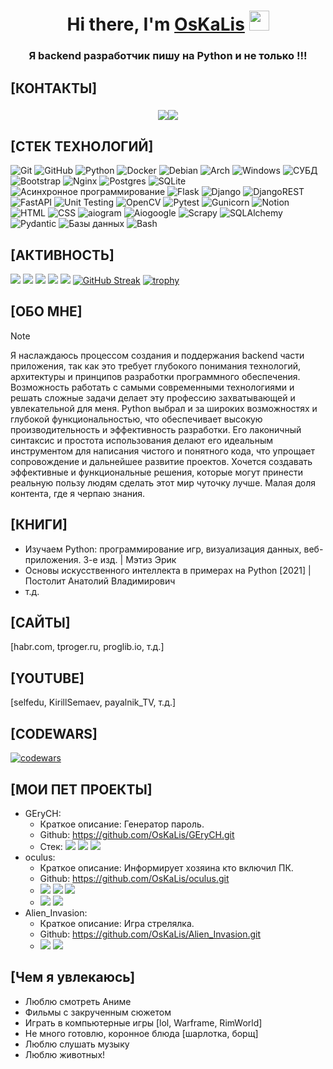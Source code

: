 <h1 align="center">Hi there, I'm <a href="https://daniilshat.ru/" target="_blank">OsKaLis</a> 
<img src="https://github.com/blackcater/blackcater/raw/main/images/Hi.gif" height="32"/></h1>
<h3 align="center">Я backend разработчик пишу на Python и не только !!!</h3>

## [КОНТАКТЫ]
<h3 align="center"><img src="https://img.shields.io/badge/Telegram:_-@OskaLis-Green"><img src="https://img.shields.io/badge/Mail:_-oskaLis@yandex.ru-Green"></h3>

## [СТЕК ТЕХНОЛОГИЙ]
![Git](https://img.shields.io/badge/git-%23F05033.svg?style=for-the-badge&logo=git&logoColor=white)
![GitHub](https://img.shields.io/badge/github-%23121011.svg?style=for-the-badge&logo=github&logoColor=white)
![Python](https://img.shields.io/badge/python-3670A0?style=for-the-badge&logo=python&logoColor=ffdd54)
![Docker](https://img.shields.io/badge/docker-%230db7ed.svg?style=for-the-badge&logo=docker&logoColor=white)
![Debian](https://img.shields.io/badge/Debian-D70A53?style=for-the-badge&logo=debian&logoColor=white)
![Arch](https://img.shields.io/badge/Arch%20Linux-1793D1?logo=arch-linux&logoColor=fff&style=for-the-badge)
![Windows](https://img.shields.io/badge/Windows-0078D6?style=for-the-badge&logo=windows&logoColor=white)
![СУБД](https://img.shields.io/badge/СУБД-0078D6?style=for-the-badge)
![Bootstrap](https://img.shields.io/badge/bootstrap-%238511FA.svg?style=for-the-badge&logo=bootstrap&logoColor=white)
![Nginx](https://img.shields.io/badge/nginx-%23009639.svg?style=for-the-badge&logo=nginx&logoColor=white)
![Postgres](https://img.shields.io/badge/postgres-%23316192.svg?style=for-the-badge&logo=postgresql&logoColor=white)
![SQLite](https://img.shields.io/badge/sqlite-%2307405e.svg?style=for-the-badge&logo=sqlite&logoColor=white)
![Асинхронное программирование](https://img.shields.io/badge/Асинхронное_программирование-0078D6?style=for-the-badge)
![Flask](https://img.shields.io/badge/flask-%23000.svg?style=for-the-badge&logo=flask&logoColor=white)
![Django](https://img.shields.io/badge/django-%23092E20.svg?style=for-the-badge&logo=django&logoColor=white)
![DjangoREST](https://img.shields.io/badge/DJANGO-REST-ff1709?style=for-the-badge&logo=django&logoColor=white&color=ff1709&labelColor=gray)
![FastAPI](https://img.shields.io/badge/FastAPI-005571?style=for-the-badge&logo=fastapi)
![Unit Testing](https://img.shields.io/badge/Unit_Testing-0078D6?style=for-the-badge)
![OpenCV](https://img.shields.io/badge/opencv-%23white.svg?style=for-the-badge&logo=opencv&logoColor=white)
![Pytest](https://img.shields.io/badge/Pytest-0078D9?style=for-the-badge)
![Gunicorn](https://img.shields.io/badge/gunicorn-%298729.svg?style=for-the-badge&logo=gunicorn&logoColor=white)
![Notion](https://img.shields.io/badge/Notion-%23000000.svg?style=for-the-badge&logo=notion&logoColor=white)
![HTML](https://img.shields.io/badge/html-%23E34F26.svg?style=for-the-badge&logoColor=white)
![CSS](https://img.shields.io/badge/css-%231572B6.svg?style=for-the-badge&logoColor=white)
![aiogram](https://img.shields.io/badge/aiogram-%23000000.svg?style=for-the-badge&logoColor=white)
![Aiogoogle](https://img.shields.io/badge/Aiogoogle-%23000000.svg?style=for-the-badge&logoColor=white)
![Scrapy](https://img.shields.io/badge/Scrapy-%23000000.svg?style=for-the-badge&logoColor=white)
![SQLAlchemy](https://img.shields.io/badge/SQLAlchemy-%23000000.svg?style=for-the-badge&logoColor=white)
![Pydantic](https://img.shields.io/badge/Pydantic-%23000000.svg?style=for-the-badge&logoColor=white)
![Базы данных](https://img.shields.io/badge/Базы_данных-%23000000.svg?style=for-the-badge&logoColor=white)
![Bash](https://img.shields.io/badge/Bash-%23000000.svg?style=for-the-badge&logoColor=white)

## [АКТИВНОСТЬ]
![](https://github-profile-summary-cards.vercel.app/api/cards/profile-details?username=OsKaLis&theme=dark)
![](https://github-profile-summary-cards.vercel.app/api/cards/most-commit-language?username=OsKaLis&theme=dark)
![](https://github-profile-summary-cards.vercel.app/api/cards/repos-per-language?username=OsKaLis&theme=dark)
![](https://github-profile-summary-cards.vercel.app/api/cards/stats?username=OsKaLis&theme=dark)
![](https://github-profile-summary-cards.vercel.app/api/cards/productive-time?username=OsKaLis&theme=dark)
[![GitHub Streak](http://github-readme-streak-stats.herokuapp.com?user=OsKaLis&theme=dark&locale=ru)](https://git.io/streak-stats)
[![trophy](https://github-profile-trophy.vercel.app/?username=OsKaLis)](https://github.com/ryo-ma/github-profile-trophy)

## [ОБО МНЕ]
> [!NOTE]
> Я наслаждаюсь процессом создания и поддержания backend части приложения,
> так как это требует глубокого понимания технологий, архитектуры и принципов
> разработки программного обеспечения. Возможность работать с самыми
> современными технологиями и решать сложные задачи делает эту профессию
> захватывающей и увлекательной для меня.
> Python выбрал и за широких возможностях и глубокой функциональностью,
> что обеспечивает высокую производительность и эффективность разработки.
> Его лаконичный синтаксис и простота использования делают его идеальным
> инструментом для написания чистого и понятного кода, что упрощает
> сопровождение и дальнейшее развитие проектов.
> Хочется создавать эффективные и функциональные решения, которые могут
> принести реальную пользу людям сделать этот мир чуточку лучше.
> Малая доля контента, где я черпаю знания.

## [КНИГИ]
- Изучаем Python: программирование игр, визуализация данных, веб-приложения. 3-е изд. | Мэтиз Эрик
- Основы искусственного интеллекта в примерах на Python [2021] | Постолит Анатолий Владимирович
- т.д.
## [САЙТЫ]
[habr.com, tproger.ru, proglib.io, т.д.]
## [YOUTUBE]
[selfedu, KirillSemaev, payalnik_TV, т.д.]
## [CODEWARS]
[![codewars](https://www.codewars.com/users/oskaLis/badges/large)](https://www.codewars.com/users/oskaLis)
## [МОИ ПЕТ ПРОЕКТЫ]
* GEryCH:
  * Краткое описание:  Генератор пароль.  
  * Github:  https://github.com/OsKaLis/GEryCH.git
  * Стек:  <img src="https://img.shields.io/badge/Python_-3.9.10-Green"> <img src="https://img.shields.io/badge/Tkinter_-8.6-blue"> <img src="https://img.shields.io/badge/Pyperclip_-1.8.2-red">
* oculus:
  * Краткое описание:  Информирует хозяина кто включил ПК.
  * Github:  https://github.com/OsKaLis/oculus.git
  * <img src="https://img.shields.io/badge/Python_-3.9.10-Green"> <img src="https://img.shields.io/badge/pyrogram_-2.0.106-blue"> <img src="https://img.shields.io/badge/OpenCV_-4.8.1.78-red">
  * <img src="https://img.shields.io/badge/python_dotenv_-1.0.1-aqua"> <img src="https://img.shields.io/badge/PySocks_-1.7.1-white">
* Alien_Invasion:
  * Краткое описание: Игра стрелялка.
  * Github:  https://github.com/OsKaLis/Alien_Invasion.git
  * <img src="https://img.shields.io/badge/Python_-3.9.10-Green"> <img src="https://img.shields.io/badge/pygame_-2.5.2-blue">
## [Чем я увлекаюсь]
- Люблю смотреть Аниме
- Фильмы с закрученным сюжетом
- Играть в компьютерные игры [lol, Warframe, RimWorld]
- Не много готовлю, коронное блюда [шарлотка, борщ]
- Люблю слушать музыку
- Люблю животных!


